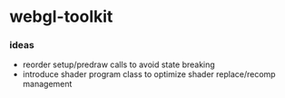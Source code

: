 # webgl-toolkit

### ideas
- reorder setup/predraw calls to avoid state breaking
- introduce shader program class to optimize shader replace/recomp management
